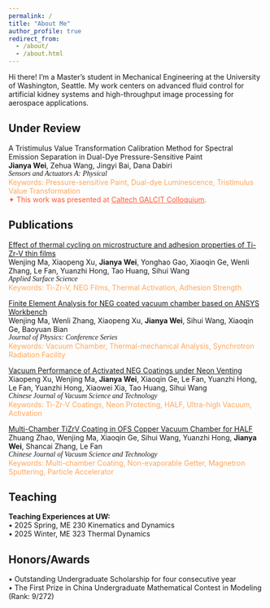 ```yaml
---
permalink: /
title: "About Me"
author_profile: true
redirect_from: 
  - /about/
  - /about.html
---
```


Hi there! I’m a Master’s student in Mechanical Engineering at the University of Washington, Seattle. My work centers on advanced fluid control for artificial kidney systems and high-throughput image processing for aerospace applications.

Under Review
------
A Tristimulus Value Transformation Calibration Method for Spectral Emission Separation in Dual-Dye Pressure-Sensitive Paint  
**Jianya Wei**, Zehua Wang, Jingyi Bai, Dana Dabiri  
<span style="font-family: 'Times New Roman', serif; font-style: italic;">
Sensors and Actuators A: Physical  
</span>
<span style="color: #FFA559;">
Keywords: Pressure-sensitive Paint, Dual-dye Luminescence, Tristimulus Value Transformation  
</span>
<span style="color:#FF5733;">✦ This work was presented at <a href="https://www.caltech.edu/campus-life-events/calendar/galcit-colloquium-378" style="color:#FF5733;">Caltech GALCIT Colloquium</a>.  </span>

Publications
------
<span style="color: #40E0D0;">[Effect of thermal cycling on microstructure and adhesion properties of Ti-Zr-V thin films](https://www.sciencedirect.com/science/article/abs/pii/S0169433223029197)  </span><br>
Wenjing Ma, Xiaopeng Xu, **Jianya Wei**, Yonghao Gao, Xiaoqin Ge, Wenli Zhang, Le Fan, Yuanzhi Hong, Tao Huang, Sihui Wang  
<span style="font-family: 'Times New Roman', serif; font-style: italic;">
Applied Surface Science  
</span>
<span style="color: #FFA559;">
Keywords: Ti-Zr-V, NEG Films, Thermal Activation, Adhesion Strength  
</span>

<span style="color: #40E0D0;">[Finite Element Analysis for NEG coated vacuum chamber based on ANSYS Workbench](https://iopscience.iop.org/article/10.1088/1742-6596/2687/8/082025)  </span><br>
Wenjing Ma, Wenli Zhang, Xiaopeng Xu, **Jianya Wei**, Sihui Wang, Xiaoqin Ge, Baoyuan Bian  
<span style="font-family: 'Times New Roman', serif; font-style: italic;">
Journal of Physics: Conference Series  
</span>
<span style="color: #FFA559;">
Keywords: Vacuum Chamber, Thermal-mechanical Analysis, Synchrotron Radiation Facility  
</span>

<span style="color: #40E0D0;">[Vacuum Performance of Activated NEG Coatings under Neon Venting](http://cjvst.cvs.org.cn/en/article/doi/10.13922/j.cnki.cjvst.202305002)  </span><br>
Xiaopeng Xu, Wenjing Ma, **Jianya Wei**, Xiaoqin Ge, Le Fan, Yuanzhi Hong, Le Fan, Yuanzhi Hong, Xiaowei Xia, Tao Huang, Sihui Wang  
<span style="font-family: 'Times New Roman', serif; font-style: italic;">
Chinese Journal of Vacuum Science and Technology  
</span>
<span style="color: #FFA559;">
Keywords: Ti-Zr-V Coatings, Neon Protecting, HALF, Ultra-high Vacuum, Activation  
</span>

<span style="color: #40E0D0;">[Multi-Chamber TiZrV Coating in OFS Copper Vacuum Chamber for HALF](https://www.cpsjournals.cn/article/doi/10.13922/j.cnki.cjvst.202207022?viewType=HTML)  </span><br>
Zhuang Zhao, Wenjing Ma, Xiaoqin Ge, Sihui Wang, Yuanzhi Hong, **Jianya Wei**, Shancai Zhang, Le Fan  
<span style="font-family: 'Times New Roman', serif; font-style: italic;">
Chinese Journal of Vacuum Science and Technology  
</span>
<span style="color: #FFA559;">
Keywords: Multi-chamber Coating, Non-evaporable Getter, Magnetron Sputtering, Particle Accelerator  
</span>

Teaching
------
**Teaching Experiences at UW:**  
• 2025 Spring, ME 230 Kinematics and Dynamics  
• 2025 Winter, ME 323 Thermal Dynamics  

Honors/Awards
------
• Outstanding Undergraduate Scholarship for four consecutive year  
• The First Prize in China Undergraduate Mathematical Contest in Modeling (Rank: 9/272)
